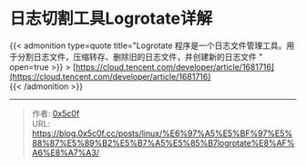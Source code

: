 # 日志切割工具Logrotate详解


{{&lt; admonition type=quote title=&#34;Logrotate 程序是一个日志文件管理工具。用于分割日志文件，压缩转存、删除旧的日志文件，并创建新的日志文件  &#34; open=true &gt;}}
&gt; [https://cloud.tencent.com/developer/article/1681716](https://cloud.tencent.com/developer/article/1681716)  
{{&lt; /admonition &gt;}}



---

> 作者: [0x5c0f](https://blog.0x5c0f.cc)  
> URL: https://blog.0x5c0f.cc/posts/linux/%E6%97%A5%E5%BF%97%E5%88%87%E5%89%B2%E5%B7%A5%E5%85%B7logrotate%E8%AF%A6%E8%A7%A3/  

